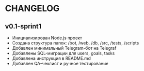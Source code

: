 # CHANGELOG

## v0.1-sprint1

- Инициализирован Node.js проект
- Создана структура папок: /bot, /web, /db, /src, /tests, /scripts
- Добавлен минимальный Telegram-бот на Telegraf
- Добавлены SQL-миграции для users, goals, tasks
- Добавлена инструкция в README.md
- Добавлен QA-чеклист и ручное тестирование 